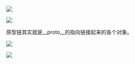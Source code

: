 ![](https://upload-images.jianshu.io/upload_images/15856169-12b1438baf28e787.png?imageMogr2/auto-orient/strip%7CimageView2/2/w/733/format/webp)



![](https://upload-images.jianshu.io/upload_images/15856169-cd8a758ed3101221.png?imageMogr2/auto-orient/strip%7CimageView2/2/w/930/format/webp)

原型链其实就是__proto__的指向链接起来的各个对象。

![](https://upload-images.jianshu.io/upload_images/15856169-8d23158d3abc8654.png?imageMogr2/auto-orient/strip%7CimageView2/2/w/801/format/webp)



![](https://upload-images.jianshu.io/upload_images/15856169-6020bee8ecffe81d.png?imageMogr2/auto-orient/strip%7CimageView2/2/w/1000/format/webp)





